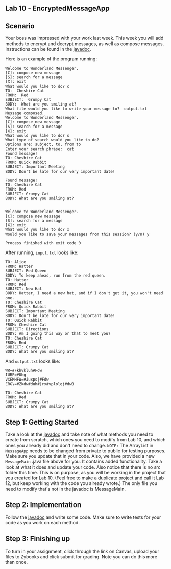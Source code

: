 ## Lab 10 - EncryptedMessageApp
 
## Scenario 
Your boss was impressed with your work last week. This week you will add methods to encrypt and decrypt messages, as well as compose messages. Instructions can be found in the [javadoc](http://www.cs.colostate.edu/~cs163/javadoc/lab12/package-summary.html).

Here is an example of the program running:

```text
Welcome to Wonderland Messenger.
[C]: compose new message
[S]: search for a message
[X]: exit
What would you like to do? c
TO:  Cheshire Cat
FROM:  Red
SUBJECT:  Grumpy Cat
BODY:  What are you smiling at?
What file would you like to write your message to?  output.txt
Message composed.
Welcome to Wonderland Messenger.
[C]: compose new message
[S]: search for a message
[X]: exit
What would you like to do? s
What type of search would you like to do?
Options are: subject, to, from to
Enter your search phrase:  cat
Found message!
TO: Cheshire Cat
FROM: Quick Rabbit
SUBJECT: Important Meeting
BODY: Don't be late for our very important date!

Found message!
TO: Cheshire Cat
FROM: Red
SUBJECT: Grumpy Cat
BODY: What are you smiling at?


Welcome to Wonderland Messenger.
[C]: compose new message
[S]: search for a message
[X]: exit
What would you like to do? x
Would you like to save your messages from this session? (y/n) y

Process finished with exit code 0
```

After running, `input.txt` looks like:
```text
TO: Alice
FROM: Hatter
SUBJECT: Red Queen
BODY: To keep ahead, run from the red queen.
TO: Hatter
FROM: Red
SUBJECT: New Hat
BODY: Hatter, I need a new hat, and if I don't get it, you won't need one.
TO: Cheshire Cat
FROM: Quick Rabbit
SUBJECT: Important Meeting
BODY: Don't be late for our very important date!
TO: Quick Rabbit
FROM: Cheshire Cat
SUBJECT: Directions
BODY: Am I going this way or that to meet you?
TO: Cheshire Cat
FROM: Red
SUBJECT: Grumpy Cat
BODY: What are you smiling at?
```

And `output.txt` looks like: 

``` text
WR=#Fkhvkluh#Fdw
IURP=#Uhg
VXEMHFW=#Juxps|#Fdw
ERG\=#Zkdw#duh#|rx#vplolqj#dwB

TO: Cheshire Cat
FROM: Red
SUBJECT: Grumpy Cat
BODY: What are you smiling at?
```

## Step 1: Getting Started
Take a look at the [javadoc](http://www.cs.colostate.edu/~cs163/javadoc/lab12/package-summary.html) and take note of what methods you need to create from scratch, which ones you need to modify from Lab 10, and which ones you already did and don't need to change. `NOTE:` The ArrayList in `MessageApp` needs to be changed from private to public for testing purposes. Make sure you update that in your code. Also, we have provided a new `MessageMain` .java file above for you. It contains added functionality. Take a look at what it does and update your code. Also notice that there is no src folder this time. This is on purpose, as you will be working in the project that you created for Lab 10. (Feel free to make a duplicate project and call it Lab 12, but keep working with the code you already wrote.) The only file you need to modify that's not in the javadoc is MessageMain.

## Step 2: Implementation
Follow the [javadoc](http://www.cs.colostate.edu/~cs163/javadoc/lab12/package-summary.html) and write some code. Make sure to write tests for your code as you work on each method.

## Step 3: Finishing up
To turn in your assignment, click through the link on Canvas, upload your files to Zybooks and click submit for grading. Note you can do this more than once.
